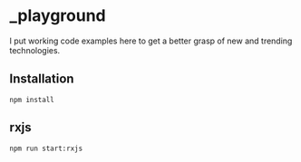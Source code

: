 # \_playground

I put working code examples here to get a better grasp of new and trending technologies.

## Installation

```
npm install
```

## rxjs

```
npm run start:rxjs
```
